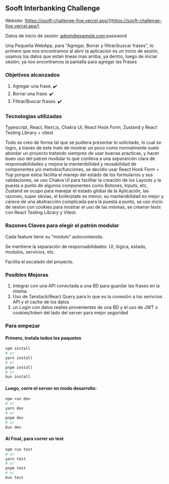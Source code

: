 ## Sooft Interbanking Challenge

Website: [https://sooft-challenge-five.vercel.app/](https://sooft-challenge-five.vercel.app/)

Datos de inicio de sesión: admin@example.com:password

Una Pequeña WebApp, para "Agregar, Borrar y filtrar/buscar frases", lo primero que nos encontramos al abrir la aplicación es un inicio de sesión, usamos los datos que estan lineas mas arriba, ya dentro, luego de iniciar sesión, ya nos encontramos la pantalla para agregar las Frases

### Objetivos alcanzados

1. Agregar una frase. ✔️
2. Borrar una frase. ✔️
3. Filtrar/Buscar frases. ✔️

### Tecnologias utilizadas

Typescript, React, Next.js, Chakra UI, React Hook Form, Zustand y React Testing Library + vitest

Todo se creo de forma tal que se pudiera presentar lo solicitado, lo cual se logro, a traves de este trato de mostrar un poco como normalmente suelo abordar un proyecto tratando siempres de usar buenas practicas, y hacer buen uso del patron modular lo que conlleva a una separarción clara de responsabilidades y mejora la mantenibilidad y reusabilidad de componentes y/o metodos/funciones, se decidio usar React Hook Form + Yup porque estos facilita el manejo del estado de los formularios y sus validaciones, se uso Chakra UI para facilitar la creación de los Layouts y la puesta a punto de algunos componentes como Botones, Inputs, etc, Zustand se ocupo para manejar el estado global de la Aplicación, las razones, super obvias, el boilerplate es menor, su mantenibilidad es mejor y carece de una abstracción complicada para la puesta a punto, se uso inicio de sesion con cookies para mostrar el uso de las mismas, se crearon tests con React Testing Library y Vitest.

### Razones Claves para elegir el patrón modular

Cada feature tiene su "módulo" autocontenido.

Se mantiene la separación de responsabilidades: UI, lógica, estado, modulos, servicios, etc.

Facilita el escalado del proyecto.

### Posibles Mejoras

1. Integrar con una API conectada a una BD para guardar las frases en la misma.
2. Uso de Tanstack/React Query para lo que es la conexión a los serivcios API y el cache de los datos
3. un Login con datos realies provenientes de una BD y el uso de JWT o cookies/token del lado del server para mejor seguridad

### Para empezar

#### Primero, instala todos los paquetes

```bash
npm install
# or
yarn install
# or
pnpm install
# or
bun install
```

#### Luego, corre el server en modo desarrollo:

```bash
npm run dev
# or
yarn dev
# or
pnpm dev
# or
bun dev
```

#### Al Final, para correr un test

```bash
npm run test
# or
yarn test
# or
pnpm test
# or
bun test
```
